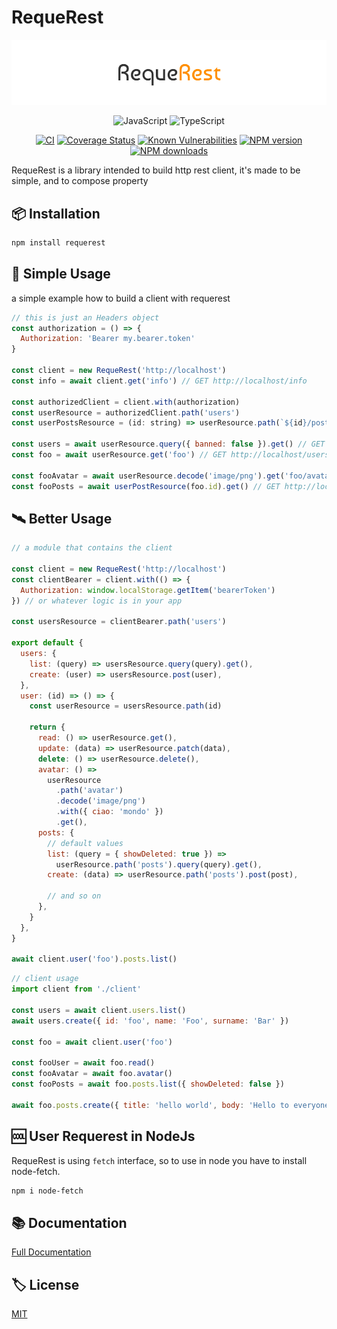 # RequeRest

![Logo](media/images/banner.png)

<div align="center">

![JavaScript](https://img.shields.io/badge/ES6-Supported-yellow.svg?style=for-the-badge&logo=JavaScript) ![TypeScript](https://img.shields.io/badge/TypeScript-Supported-blue.svg?style=for-the-badge&logo=Typescript)

[![CI](https://github.com/GiovanniCardamone/requerest/actions/workflows/npm-ci.yml/badge.svg)](https://github.com/GiovanniCardamone/requerest/actions/workflows/npm-ci.yml)
[![Coverage Status](https://coveralls.io/repos/github/GiovanniCardamone/requerest/badge.svg?branch=main)](https://coveralls.io/github/GiovanniCardamone/requerest?branch=main)
[![Known Vulnerabilities](https://snyk.io/test/github/GiovanniCardamone/requerest/badge.svg)](https://snyk.io/test/github/GiovanniCardamone/requerest)
[![NPM version](https://img.shields.io/npm/v/requerest.svg?style=plastic)](https://www.npmjs.com/package/requerest)
[![NPM downloads](https://img.shields.io/npm/dm/requerest.svg?style=plastic)](https://www.npmjs.com/package/requerest)

</div>

RequeRest is a library intended to build http rest client, it's made to be simple, and to
compose property

## :package: Installation

```bash
npm install requerest
```

## :rocket: Simple Usage

a simple example how to build a client with requerest

```javascript
// this is just an Headers object
const authorization = () => {
  Authorization: 'Bearer my.bearer.token'
}

const client = new RequeRest('http://localhost')
const info = await client.get('info') // GET http://localhost/info

const authorizedClient = client.with(authorization)
const userResource = authorizedClient.path('users')
const userPostsResource = (id: string) => userResource.path(`${id}/posts`)

const users = await userResource.query({ banned: false }).get() // GET http://localhost/users?banned=false { Authorization: 'Bearer my.bearer.token' }
const foo = await userResource.get('foo') // GET http://localhost/users/foo { Authorization: 'Bearer my.bearer.token' }

const fooAvatar = await userResource.decode('image/png').get('foo/avatar') // GET http://localhost/users/foo/avatar { Authorization: 'Bearer my.bearer.token' }
const fooPosts = await userPostResource(foo.id).get() // GET http://localhosts/users/foo/posts { Authorization: 'Bearer my.bearer.token' }
```

## :artificial_satellite: Better Usage

```javascript
// a module that contains the client

const client = new RequeRest('http://localhost')
const clientBearer = client.with(() => {
  Authorization: window.localStorage.getItem('bearerToken')
}) // or whatever logic is in your app

const usersResource = clientBearer.path('users')

export default {
  users: {
    list: (query) => usersResource.query(query).get(),
    create: (user) => usersResource.post(user),
  },
  user: (id) => () => {
    const userResource = usersResource.path(id)

    return {
      read: () => userResource.get(),
      update: (data) => userResource.patch(data),
      delete: () => userResource.delete(),
      avatar: () =>
        userResource
          .path('avatar')
          .decode('image/png')
          .with({ ciao: 'mondo' })
          .get(),
      posts: {
        // default values
        list: (query = { showDeleted: true }) =>
          userResource.path('posts').query(query).get(),
        create: (data) => userResource.path('posts').post(post),

        // and so on
      },
    }
  },
}

await client.user('foo').posts.list()
```

```javascript
// client usage
import client from './client'

const users = await client.users.list()
await users.create({ id: 'foo', name: 'Foo', surname: 'Bar' })

const foo = await client.user('foo')

const fooUser = await foo.read()
const fooAvatar = await foo.avatar()
const fooPosts = await foo.posts.list({ showDeleted: false })

await foo.posts.create({ title: 'hello world', body: 'Hello to everyone!' })
```

## :cool: User Requerest in NodeJs

RequeRest is using `fetch` interface, so to use in node you have
to install node-fetch.

```bash
npm i node-fetch
```

## :books: Documentation

[Full Documentation](https://giovannicardam.one/requerest)

## :label: License

[MIT](https://github.com/GiovanniCardamone/requerest/blob/main/LICENSE)
